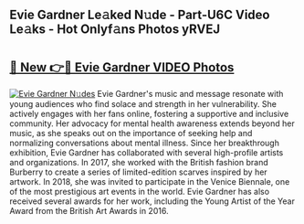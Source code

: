 ## Evie Gardner Le𝚊ked N𝚞de - Part-U6C Video Le𝚊ks - Hot Onlyf𝚊ns Photos yRVEJ

# <h2><a href="http://ac43177.deff.icu/?id=Evie+Gardner">🔗 New 👉🔴 Evie Gardner VIDEO Photos</a></h2>

[![Evie Gardner N𝚞des](https://i.imgur.com/rIISA9y.gif)](http://ac43177.deff.icu/?id=Evie+Gardner)
Evie Gardner's music and message resonate with young audiences who find solace and strength in her vulnerability. She actively engages with her fans online, fostering a supportive and inclusive community. Her advocacy for mental health awareness extends beyond her music, as she speaks out on the importance of seeking help and normalizing conversations about mental illness. Since her breakthrough exhibition, Evie Gardner has collaborated with several high-profile artists and organizations. In 2017, she worked with the British fashion brand Burberry to create a series of limited-edition scarves inspired by her artwork. In 2018, she was invited to participate in the Venice Biennale, one of the most prestigious art events in the world. Evie Gardner has also received several awards for her work, including the Young Artist of the Year Award from the British Art Awards in 2016.
